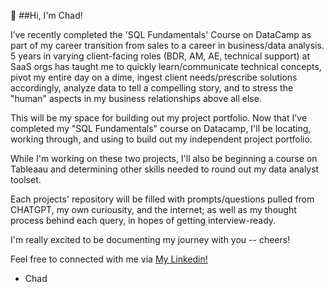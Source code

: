 🌱 ##Hi, I'm Chad!

I’ve recently completed the 'SQL Fundamentals' Course on DataCamp as part of my career transition from sales to a career in business/data analysis. 5 years in varying client-facing roles (BDR, AM, AE, technical support) at SaaS orgs has taught me to quickly learn/communicate technical concepts, pivot my entire day on a dime, ingest client needs/prescribe solutions accordingly, analyze data to tell a compelling story, and to stress the "human" aspects in my business relationships above all else.

This will be my space for building out my project portfolio. Now that I've completed my "SQL Fundamentals" course on Datacamp, I'll be locating, working through, and using to build out my independent project portfolio.

While I'm working on these two projects, I'll also be beginning a course on Tableaau and determining other skills needed to round out my data analyst toolset.

Each projects' repository will be filled with prompts/questions pulled from CHATGPT, my own curiousity, and the internet; as well as my thought process behind each query, in hopes of getting interview-ready.

I'm really excited to be documenting my journey with you -- cheers!

Feel free to connected with me via [My Linkedin!](https://www.linkedin.com/in/chad-wallace/)

- Chad 
